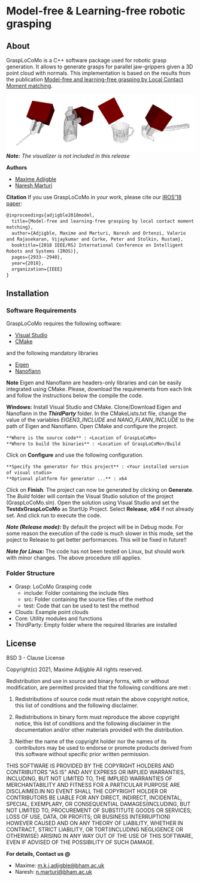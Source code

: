 # Model-free & Learning-free robotic grasping

## About

GraspLoCoMo is a C++ software package used for robotic grasp generation. It allows to generate grasps for parallel jaw-grippers given a 3D point cloud with normals. This implementation is based on the results from the publication [Model-free and learning-free grasping by Local Contact Moment matching](https://core.ac.uk/download/pdf/267309469.pdf). 

![Example grasps image](grasps.png "Sample grasps")
_**Note:** The visualizer is not included in this release_

**Authors**
* [Maxime Adjigble](https://www.linkedin.com/in/maxime-adjigble/)
* [Naresh Marturi](https://www.linkedin.com/in/nareshmarturi/)

**Citation**
If you use GraspLoCoMo in your work, please cite our [IROS'18 paper](https://ieeexplore.ieee.org/document/8594226):
```
@inproceedings{adjigble2018model,
  title={Model-free and learning-free grasping by local contact moment matching},
  author={Adjigble, Maxime and Marturi, Naresh and Ortenzi, Valerio and Rajasekaran, Vijaykumar and Corke, Peter and Stolkin, Rustam},
  booktitle={2018 IEEE/RSJ International Conference on Intelligent Robots and Systems (IROS)},
  pages={2933--2940},
  year={2018},
  organization={IEEE}
}
```

## Installation

### Software Requirements
GraspLoCoMo requires the following software:

* [Visual Studio](https://visualstudio.microsoft.com/)
* [CMake](https://cmake.org/)
  
and the following mandatory libraries
* [Eigen](http://eigen.tuxfamily.org/)
* [Nanoflann](https://github.com/jlblancoc/nanoflann)

**Note** Eigen and Nanoflann are headers-only libraries and can be easily integrated using CMake. Please, download the requirements from each link and follow the instructions below the compile the code.

**Windows:** 
Install Visual Studio and CMake. Clone/Download Eigen and Nanoflann in the **_ThirdParty_** folder. 
In the CMakeLists.txt file, change the value of the variables _EIGEN3_INCLUDE_ and _NANO_FLANN_INCLUDE_ to the path of Eigen and Nanoflann.
Open CMake and configure the project.

```
**Where is the source code** : <Location of GraspLoCoMo>
**Where to build the binaries** : <Location of GraspLoCoMo>/Build	
```
Click on **Configure** and use the following configuration.

```
**Specify the generator for this project** : <Your installed version of visual studio>	
**Optional platform for generator ...** : x64
```
Click on **Finish**. The project can now be generated by clicking on **Generate**. 
The _Build_ folder will contain the Visual Studio solution of the project (GraspLoCoMo.sln).
Open the solution using Visual Studio and set the **TestdxGraspLoCoMo** as StartUp Project. Select **Release**, **x64** if not already set. And click run to execute the code.

**_Note (Release mode):_** By default the project will be in Debug mode. For some reason the execution of the code is much slower in this mode, set the poject to Release to get better performances. This will be fixed in future!!

**_Note for Linux:_** The code has not been tested on Linux, but should work with minor changes. The above procedure still applies.

### Folder Structure
- Grasp: LoCoMo Grasping code
  - include: Folder containing the include files
  - src: Folder containing the source files of the method
  - test: Code that can be used to test the method
- Clouds: Example point clouds
- Core: Utility modules and functions
- ThirdParty: Empty folder where the required libraries are installed

## License

BSD 3 - Clause License

Copyright(c) 2021, Maxime Adjigble 
All rights reserved.

Redistribution and use in source and binary forms, with or without
modification, are permitted provided that the following conditions are met :

1. Redistributions of source code must retain the above copyright notice, this
list of conditions and the following disclaimer.

2. Redistributions in binary form must reproduce the above copyright notice,
this list of conditions and the following disclaimer in the documentation
and/or other materials provided with the distribution.

3. Neither the name of the copyright holder nor the names of its
contributors may be used to endorse or promote products derived from
this software without specific prior written permission.

THIS SOFTWARE IS PROVIDED BY THE COPYRIGHT HOLDERS AND CONTRIBUTORS "AS IS"
AND ANY EXPRESS OR IMPLIED WARRANTIES, INCLUDING, BUT NOT LIMITED TO, THE
IMPLIED WARRANTIES OF MERCHANTABILITY AND FITNESS FOR A PARTICULAR PURPOSE ARE
DISCLAIMED.IN NO EVENT SHALL THE COPYRIGHT HOLDER OR CONTRIBUTORS BE LIABLE
FOR ANY DIRECT, INDIRECT, INCIDENTAL, SPECIAL, EXEMPLARY, OR CONSEQUENTIAL
DAMAGES(INCLUDING, BUT NOT LIMITED TO, PROCUREMENT OF SUBSTITUTE GOODS OR
SERVICES; LOSS OF USE, DATA, OR PROFITS; OR BUSINESS INTERRUPTION) HOWEVER
CAUSED AND ON ANY THEORY OF LIABILITY, WHETHER IN CONTRACT, STRICT LIABILITY,
OR TORT(INCLUDING NEGLIGENCE OR OTHERWISE) ARISING IN ANY WAY OUT OF THE USE
OF THIS SOFTWARE, EVEN IF ADVISED OF THE POSSIBILITY OF SUCH DAMAGE.


**For details, Contact us @**
* Maxime: m.k.j.adjigble@bham.ac.uk
* Naresh: n.marturi@bham.ac.uk
